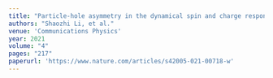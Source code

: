 ```yaml
---
title: "Particle-hole asymmetry in the dynamical spin and charge responses of the corner-shared 1D cuprates"
authors: "Shaozhi Li, et al."
venue: 'Communications Physics'
year: 2021
volume: "4"
pages: "217"
paperurl: 'https://www.nature.com/articles/s42005-021-00718-w'
---
```


